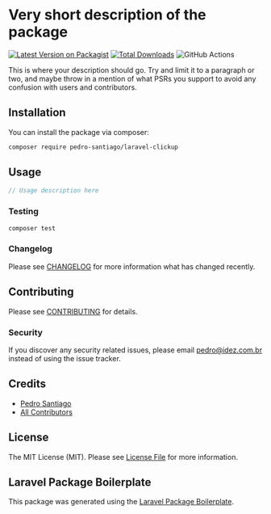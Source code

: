# Very short description of the package

[![Latest Version on Packagist](https://img.shields.io/packagist/v/pedro-santiago/laravel-clickup.svg?style=flat-square)](https://packagist.org/packages/pedro-santiago/laravel-clickup)
[![Total Downloads](https://img.shields.io/packagist/dt/pedro-santiago/laravel-clickup.svg?style=flat-square)](https://packagist.org/packages/pedro-santiago/laravel-clickup)
![GitHub Actions](https://github.com/pedro-santiago/laravel-clickup/actions/workflows/main.yml/badge.svg)

This is where your description should go. Try and limit it to a paragraph or two, and maybe throw in a mention of what PSRs you support to avoid any confusion with users and contributors.

## Installation

You can install the package via composer:

```bash
composer require pedro-santiago/laravel-clickup
```

## Usage

```php
// Usage description here
```

### Testing

```bash
composer test
```

### Changelog

Please see [CHANGELOG](CHANGELOG.md) for more information what has changed recently.

## Contributing

Please see [CONTRIBUTING](CONTRIBUTING.md) for details.

### Security

If you discover any security related issues, please email pedro@idez.com.br instead of using the issue tracker.

## Credits

-   [Pedro Santiago](https://github.com/pedro-santiago)
-   [All Contributors](../../contributors)

## License

The MIT License (MIT). Please see [License File](LICENSE.md) for more information.

## Laravel Package Boilerplate

This package was generated using the [Laravel Package Boilerplate](https://laravelpackageboilerplate.com).
